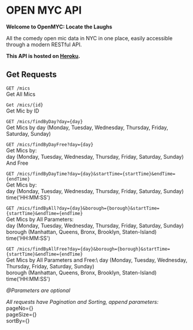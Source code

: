 # OPEN MYC API 

**Welcome to OpenMYC: Locate the Laughs**

All the comedy open mic data in NYC in one place, 
easily accessible through a modern RESTful API.

**This API is hosted on [Heroku](https://open-myc-api-b3fdf5fc5994.herokuapp.com/).**



## Get Requests

`GET /mics`\
Get All Mics 

`Get /mics/{id}`\
Get Mic by ID

`GET /mics/findByDay?day={day}`\
Get Mics by day (Monday, Tuesday, Wednesday, Thursday, Friday, Saturday, Sunday)

`GET /mics/findByDayFree?day={day}`\
Get Mics by:\
day (Monday, Tuesday, Wednesday, Thursday, Friday, Saturday, Sunday)\
And Free 

`GET /mics/findByDayTime?day={day}&startTime={startTime}&endTime={endTime}`\
Get Mics by:\
day (Monday, Tuesday, Wednesday, Thursday, Friday, Saturday, Sunday)\
time('HH:MM:SS')

`GET /mics/findByAll?day={day}&borough={borough}&startTime={startTime}&endTime={endTime}`\
Get Mics by All Parameters:\
day (Monday, Tuesday, Wednesday, Thursday, Friday, Saturday, Sunday)\
borough (Manhattan, Queens, Bronx, Brooklyn, Staten-Island)\
time('HH:MM:SS')

`GET /mics/findByAllFree?day={day}&borough={borough}&startTime={startTime}&endTime={endTime}`\
Get Mics by All Parameters and Free:\ 
day (Monday, Tuesday, Wednesday, Thursday, Friday, Saturday, Sunday)\
borough (Manhattan, Queens, Bronx, Brooklyn, Staten-Island)\
time('HH:MM:SS')

*@Parameters are optional*

*All requests have Pagination and Sorting, append parameters:*\
pageNo={}\
pageSize={}\
sortBy={}





